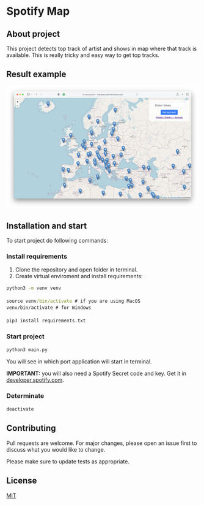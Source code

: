 # Spotify Map

## About project

This project detects top track of artist and shows in map where that track is available. This is really tricky and easy way to get top tracks.

## Result example

![Example](./example.png)

## Installation and start

To start project do following commands:

### Install requirements

1. Clone the repository and open folder in terminal.
2. Create virtual enviroment and install requirements:

```cmd
python3 -m venv venv

source venv/bin/activate # if you are using MacOS
venv/bin/activate # for Windows

pip3 install requirements.txt
```

### Start project

```cmd
python3 main.py
```

You will see in which port application will start in terminal.

**IMPORTANT:** you will also need a Spotify Secret code and key. Get it in [developer.spotify.com](https://developer.spotify.com).

### Determinate

```cmd
deactivate
```

## Contributing

Pull requests are welcome. For major changes, please open an issue first
to discuss what you would like to change.

Please make sure to update tests as appropriate.

## License

[MIT](https://choosealicense.com/licenses/mit/)